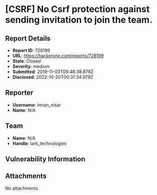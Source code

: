 # [CSRF] No Csrf protection against sending invitation to join the team.

## Report Details
- **Report ID**: 728199
- **URL**: https://hackerone.com/reports/728199
- **State**: Closed
- **Severity**: medium
- **Submitted**: 2019-11-03T09:48:38.878Z
- **Disclosed**: 2022-10-20T00:31:34.979Z

## Reporter
- **Username**: imran_nisar
- **Name**: N/A

## Team
- **Name**: N/A
- **Handle**: lark_technologies

## Vulnerability Information


## Attachments
No attachments
